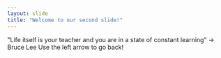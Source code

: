 ```yaml
---
layout: slide
title: "Welcome to our second slide!"
---
```

"Life itself is your teacher and you are in 
a state of constant learning" -> Bruce Lee
Use the left arrow to go back!
